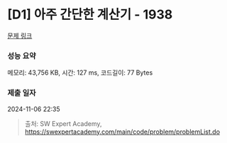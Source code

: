 # [D1] 아주 간단한 계산기 - 1938 

[문제 링크](https://swexpertacademy.com/main/code/problem/problemDetail.do?contestProbId=AV5PjsYKAMIDFAUq) 

### 성능 요약

메모리: 43,756 KB, 시간: 127 ms, 코드길이: 77 Bytes

### 제출 일자

2024-11-06 22:35



> 출처: SW Expert Academy, https://swexpertacademy.com/main/code/problem/problemList.do